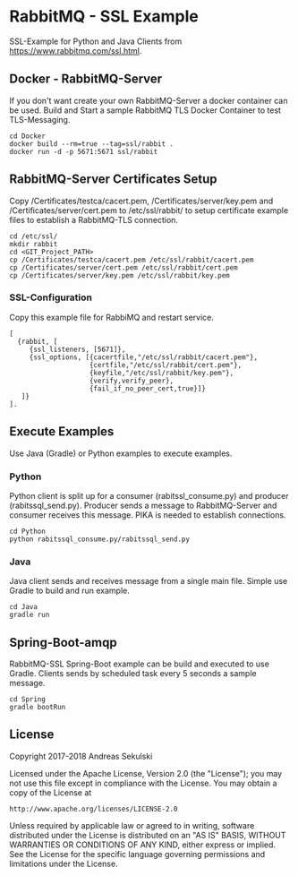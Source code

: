 # RabbitMQ - SSL Example

SSL-Example for Python and Java Clients from https://www.rabbitmq.com/ssl.html.

## Docker - RabbitMQ-Server

If you don't want create your own RabbitMQ-Server a docker container can be used. Build and Start a sample RabbitMQ TLS Docker Container to test TLS-Messaging.

```
cd Docker
docker build --rm=true --tag=ssl/rabbit .
docker run -d -p 5671:5671 ssl/rabbit
```

## RabbitMQ-Server Certificates Setup

Copy /Certificates/testca/cacert.pem, /Certificates/server/key.pem and /Certificates/server/cert.pem to /etc/ssl/rabbit/ to setup certificate example files to establish a RabbitMQ-TLS connection.

```
cd /etc/ssl/
mkdir rabbit
cd <GIT_Project_PATH>
cp /Certificates/testca/cacert.pem /etc/ssl/rabbit/cacert.pem
cp /Certificates/server/cert.pem /etc/ssl/rabbit/cert.pem
cp /Certificates/server/key.pem /etc/ssl/rabbit/key.pem
```

### SSL-Configuration

Copy this example file for RabbiMQ and restart service.

```
[
  {rabbit, [
     {ssl_listeners, [5671]},
     {ssl_options, [{cacertfile,"/etc/ssl/rabbit/cacert.pem"},
                    {certfile,"/etc/ssl/rabbit/cert.pem"},
                    {keyfile,"/etc/ssl/rabbit/key.pem"},
                    {verify,verify_peer},
                    {fail_if_no_peer_cert,true}]}
   ]}
].
```

## Execute Examples

Use Java (Gradle) or Python examples to execute examples.

### Python

Python client is split up for a consumer (rabitssl_consume.py) and producer (rabitssql_send.py). Producer sends a message to RabbitMQ-Server and consumer receives this message. PIKA is needed to establish connections.

```
cd Python
python rabitssql_consume.py/rabitssql_send.py
```

### Java

Java client sends and receives message from a single main file. Simple use Gradle to build and run example.

```
cd Java
gradle run
```

## Spring-Boot-amqp

RabbitMQ-SSL Spring-Boot example can be build and executed to use Gradle. Clients sends by
scheduled task every 5 seconds a sample message.

```
cd Spring
gradle bootRun
```

## License

Copyright 2017-2018 Andreas Sekulski

Licensed under the Apache License, Version 2.0 (the "License");
you may not use this file except in compliance with the License.
You may obtain a copy of the License at

    http://www.apache.org/licenses/LICENSE-2.0

Unless required by applicable law or agreed to in writing, software
distributed under the License is distributed on an "AS IS" BASIS,
WITHOUT WARRANTIES OR CONDITIONS OF ANY KIND, either express or implied.
See the License for the specific language governing permissions and
limitations under the License.
